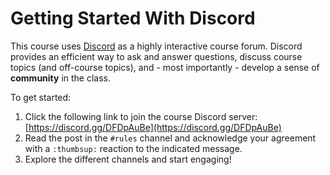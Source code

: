 # Getting Started With Discord

This course uses [Discord](https://discord.com/) as a highly interactive course
forum. Discord provides an efficient way to ask and answer questions, discuss
course topics (and off-course topics), and - most importantly - develop a sense
of **community** in the class.

To get started:

1. Click the following link to join the course Discord server:
   [https://discord.gg/DFDpAuBe](https://discord.gg/DFDpAuBe)
1. Read the post in the `#rules` channel and acknowledge your agreement with a
   `:thumbsup:` reaction to the indicated message.
1. Explore the different channels and start engaging! 


